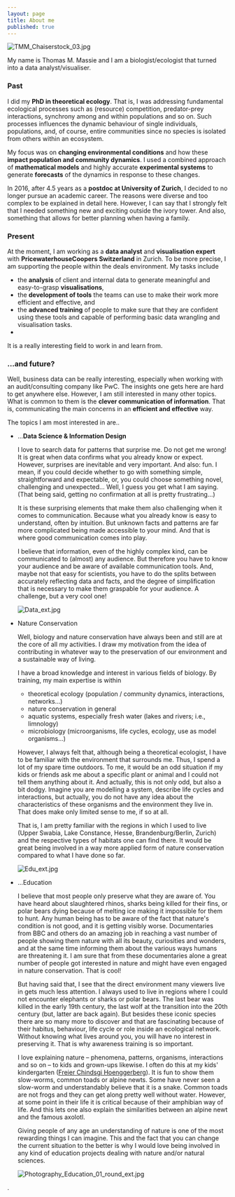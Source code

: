 ```yaml
---
layout: page
title: About me
published: true
---
```


![TMM_Chaiserstock_03.jpg]({{site.baseurl}}/img/TMM_Chaiserstock_03.jpg)

My name is Thomas M. Massie and I am a biologist/ecologist that turned into a data analyst/visualiser.


### Past

I did my **PhD in theoretical ecology**. That is, I was addressing fundamental ecological processes such as (resource) competition, predator-prey interactions, synchrony among and within populations and so on. Such processes influences the dynamic behaviour of single individuals, populations, and, of course, entire communities since no species is isolated from others within an ecosystem.

My focus was on **changing environmental conditions** and how these **impact population and community dynamics**. I used a combined approach of **mathematical models** and highly accurate **experimental systems** to generate **forecasts** of the dynamics in response to these changes. 

In 2016, after 4.5 years as a **postdoc at University of Zurich**, I decided to no longer pursue an academic career. The reasons were diverse and too complex to be explained in detail here. However, I can say that I strongly felt that I needed something new and exciting outside the ivory tower. And also, something that allows for better planning when having a family.


### Present

At the moment, I am working as a **data analyst** and **visualisation expert** with **PricewaterhouseCoopers Switzerland** in Zurich. To be more precise, I am supporting the people within the deals environment. My tasks include

  * the **analysis** of client and internal data to generate meaningful and easy-to-grasp **visualisations**,
  * the **development of tools** the teams can use to make their work more efficient and effective, and
  * the **advanced training** of people to make sure that they are confident using these tools and capable of performing basic data wrangling and visualisation tasks.
  * 
It is a really interesting field to work in and learn from.


### ...and future?

Well, business data can be really interesting, especially when working with an audit/consulting company like P*w*C. The insights one gets here are hard to get anywhere else. However, I am still interested in many other topics. What is common to them is the **clever communication of information**. That is, communicating the main concerns in an **efficient and effective** way. 

The topics I am most interested in are..

 * ...**Data Science & Information Design**
   
   I love to search data for patterns that surprise me. Do not get me wrong! It is great when data confirms what you already know or expect. However, surprises are inevitable and very important. And also: fun. I mean, if you could decide whether to go with something simple, straightforward and expectable, or, you could choose something novel, challenging and unexpected... Well, I guess you get what I am saying. (That being said, getting no confirmation at all is pretty frustrating...)  
   
   It is these surprising elements that make them also challenging when it comes to communication. Because what you already know is easy to understand, often by intuition. But unknown facts and patterns are far more complicated being made accessible to your mind. And that is where good communication comes into play.  

	 I believe that information, even of the highly complex kind, can be communicated to (almost) any audience. But therefore you have to know your audience and be aware of available communication tools. And, maybe not that easy for scientists, you have to do the splits between accurately reflecting data and facts, and the degree of simplification that is necessary to make them graspable for your audience. A challenge, but a very cool one!

   ![Data_ext.jpg]({{site.baseurl}}/img/Data_ext.jpg)  


 * Nature Conservation
   
   Well, biology and nature conservation have always been and still are at the core of all my activities. I draw my motivation from the idea of contributing in whatever way to the preservation of our environment and a sustainable way of living.
   
   I have a broad knowledge and interest in various fields of biology. By training, my main expertise is within
   
   * theoretical ecology (population / community dynamics, interactions, networks...)
   * nature conservation in general
   * aquatic systems, especially fresh water (lakes and rivers; i.e., limnology)
   * microbiology (microorganisms, life cycles, ecology, use as model organisms...)

   However, I always felt that, although being a theoretical ecologist, I have to be familiar with the environment that surrounds me. Thus, I spend a lot of my spare time outdoors. To me, it would be an odd situation if my kids or friends ask me about a specific plant or animal and I could not tell them anything about it. And actually, this is not only odd, but also a bit dodgy. Imagine you are modelling a system, describe life cycles and interactions, but actually, you do not have any idea about the characteristics of these organisms and the environment they live in. That does make only limited sense to me, if so at all.

   That is, I am pretty familiar with the regions in which I used to live (Upper Swabia, Lake Constance, Hesse, Brandenburg/Berlin, Zurich) and the respective types of habitats one can find there. It would be great being involved in a way more applied form of nature conservation compared to what I have done so far.

   ![Edu_ext.jpg]({{site.baseurl}}/img/Edu_ext.jpg)  


 * ...Education
   
   I believe that most people only preserve what they are aware of. You have heard about slaughtered rhinos, sharks being killed for their fins, or polar bears dying because of melting ice making it impossible for them to hunt. Any human being has to be aware of the fact that nature's condition is not good, and it is getting visibly worse. Documentaries from BBC and others do an amazing job in reaching a vast number of people showing them nature with all its beauty, curiosities and wonders, and at the same time informing them about the various ways humans are threatening it. I am sure that from these documentaries alone a great number of people got interested in nature and might have even engaged in nature conservation. That is cool!

   But having said that, I see that the direct environment many viewers live in gets much less attention. I always used to live in regions where I could not encounter elephants or sharks or polar bears. The last bear was killed in the early 19th century, the last wolf at the transition into the 20th century (but, latter are back again). But besides these iconic species there are so many more to discover and that are fascinating because of their habitus, behaviour, life cycle or role inside an ecological network. Without knowing what lives around you, you will have no interest in preserving it. That is why awareness training is so important.

   I love explaining nature – phenomena, patterns, organisms, interactions and so on – to kids and grown-ups likewise. I often do this at my kids' kindergarten ([Freier Chindsgi Hoenggerberg](http://chindsgi-hoenggerberg.ch/)). It is fun to show them slow-worms, common toads or alpine newts. Some have never seen a slow-worm and understandably believe that it is a snake. Common toads are not frogs and they can get along pretty well without water. However, at some point in their life it is critical because of their amphibian way of life. And this lets one also explain the similarities between an alpine newt and the famous axolotl.

   Giving people of any age an understanding of nature is one of the most rewarding things I can imagine. This and the fact that you can change the current situation to the better is why I would love being involved in any kind of education projects dealing with nature and/or natural sciences.

   ![Photography_Education_01_round_ext.jpg]({{site.baseurl}}/img/Photography_Education_01_round_ext.jpg)  














.
